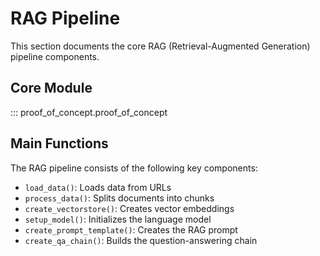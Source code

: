 # RAG Pipeline

This section documents the core RAG (Retrieval-Augmented Generation) pipeline components.

## Core Module

::: proof_of_concept.proof_of_concept

## Main Functions

The RAG pipeline consists of the following key components:

- `load_data()`: Loads data from URLs
- `process_data()`: Splits documents into chunks
- `create_vectorstore()`: Creates vector embeddings
- `setup_model()`: Initializes the language model
- `create_prompt_template()`: Creates the RAG prompt
- `create_qa_chain()`: Builds the question-answering chain 